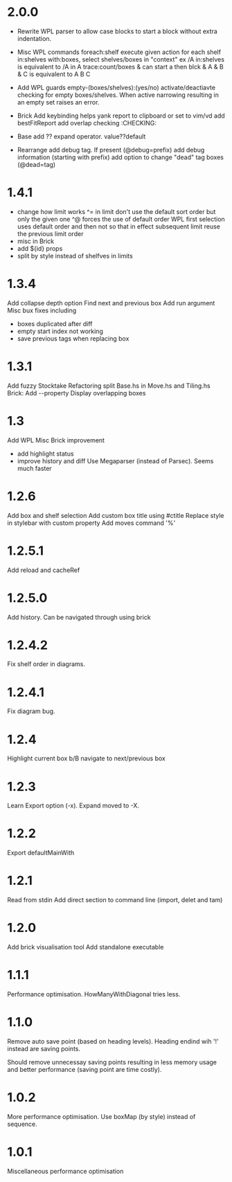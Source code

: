 # 2.0.0
- Rewrite WPL parser to allow case blocks
to start a block without extra indentation.
  
-  Misc WPL commands
  foreach:shelf execute given action for each shelf
  in:shelves with:boxes, select shelves/boxes in "context"
  ex /A in:shelves is equivalent to /A in A
  trace:count/boxes
  & can start a then blck
     & A
     & B
     & C
    is equivalent to A B C
    
- Add WPL guards
   empty-(boxes/shelves):(yes/no) activate/deactiavte checking for empty boxes/shelves.
   When active narrowing resulting in an empty set raises an error.
- Brick
  Add keybinding helps
  yank report to clipboard or set to vim/vd
  add bestFitReport
  add overlap checking :CHECKING:

- Base
  add ?? expand operator. value??default

- Rearrange
  add debug tag. If present (@debug=prefix) add debug information (starting with prefix)
  add option to change "dead" tag boxes (@dead=tag)
   
# 1.4.1
- change how limit works
  ^= in limit don't use the default sort order but only the given one
  ^@ forces the use of default order
  WPL first selection uses default order and then not
    so that in effect subsequent limit reuse the previous limit order
- misc in Brick
- add ${id} props
- split by style instead of shelfves in limits

# 1.3.4
Add collapse depth option
Find next and previous box
Add run argument
Misc bux fixes including
- boxes duplicated after diff
- empty start index not working
- save previous tags when replacing box
# 1.3.1
Add fuzzy Stocktake
Refactoring split Base.hs in Move.hs and Tiling.hs
Brick: 
  Add --property
  Display overlapping boxes
# 1.3
Add WPL 
Misc Brick improvement 
- add highlight status
- improve history and diff
Use Megaparser (instead of Parsec).
Seems much faster
# 1.2.6
Add box and shelf selection
Add custom box title using #ctitle
Replace style in stylebar with custom property
Add moves command '%'
# 1.2.5.1
Add reload and cacheRef
# 1.2.5.0
Add history.
Can be navigated through using brick
# 1.2.4.2
Fix shelf order in diagrams.
# 1.2.4.1
Fix diagram bug.
# 1.2.4
Highlight current box
b/B navigate to next/previous box
# 1.2.3
Learn Export option (-x).
Expand moved to -X.
# 1.2.2
Export defaultMainWith
# 1.2.1
Read from stdin
Add direct section to command line (import, delet and tam)
# 1.2.0
Add brick visualisation tool
Add standalone executable

# 1.1.1
Performance optimisation.
HowManyWithDiagonal tries less.

# 1.1.0

Remove auto save point (based on heading levels).
Heading endind wih '!' instead are saving points.

Should remove unnecessay saving points resulting
in less memory usage and better performance
(saving point are time costly).

# 1.0.2

More performance optimisation.
Use boxMap (by style) instead of sequence.


# 1.0.1

Miscellaneous performance optimisation

